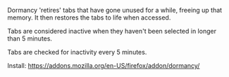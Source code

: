 Dormancy 'retires' tabs that have gone unused for a while, freeing up that memory. It then restores the tabs to life when accessed.

Tabs are considered inactive when they haven't been selected in longer than 5 minutes.

Tabs are checked for inactivity every 5 minutes.

Install: https://addons.mozilla.org/en-US/firefox/addon/dormancy/
